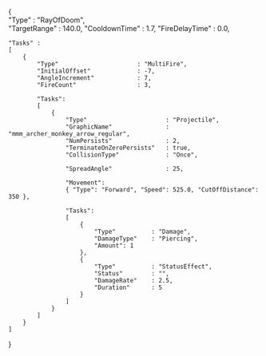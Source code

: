 {	
    "Type"				: "RayOfDoom",    
    "TargetRange"		: 140.0,
	"CooldownTime"		: 1.7,
    "FireDelayTime"		: 0.0,
    
    "Tasks" :
    [
		{
			"Type"						: "MultiFire",
			"InitialOffset"				: -7,
			"AngleIncrement"			: 7,
			"FireCount"					: 3,
			
			"Tasks":
			[
				{
					"Type"						: "Projectile",
					"GraphicName"				: "mmm_archer_monkey_arrow_regular",
					"NumPersists"				: 2,
					"TerminateOnZeroPersists"	: true,
					"CollisionType"				: "Once",
					
					"SpreadAngle"				: 25,
					
					"Movement":
					{ "Type": "Forward", "Speed": 525.0, "CutOffDistance": 350 },
					
					"Tasks":
					[
						{ 
							"Type"			: "Damage", 
							"DamageType"	: "Piercing", 
							"Amount": 1 
						},
						{ 
							"Type"			: "StatusEffect", 
							"Status"		: "", 
							"DamageRate"	: 2.5, 
							"Duration"		: 5 
						}
					]
				}
			]
		}
	]
}
